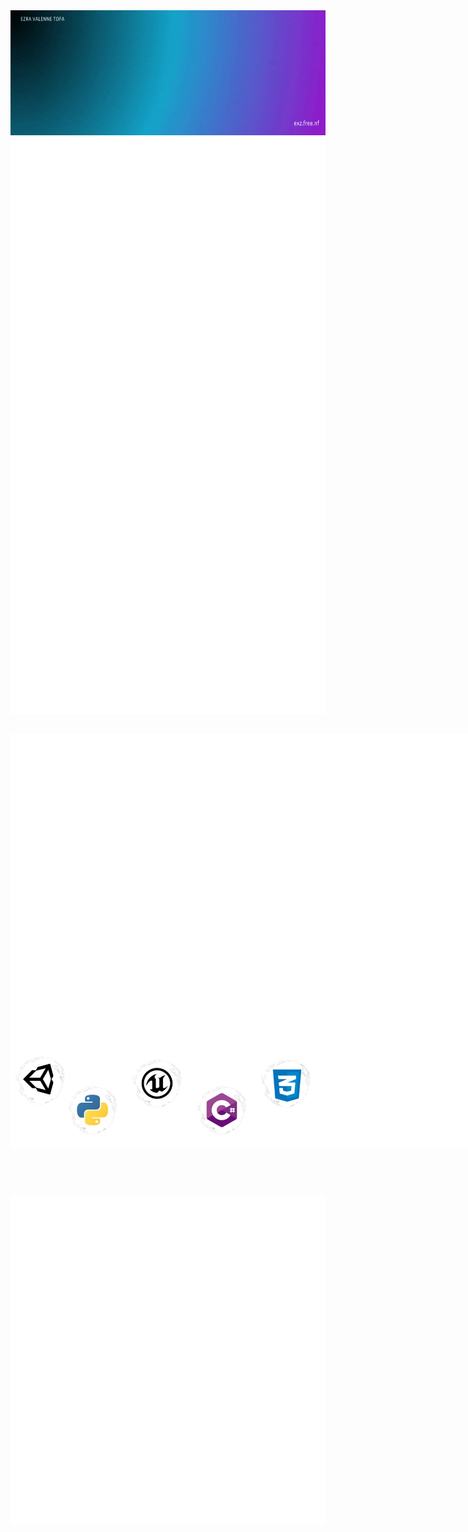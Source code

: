 <img src="./gif/Welcome.gif" width="100%" height="200" alt="https://github.com/exzgit">
<div display="flex"><img src="./metrics/metrics-core.svg" alt="https://github.com/exzgit"><img src="./metrics/metrics-achievements.svg"  alt="https://github.com/exzgit"></div>
<h2></h2>
<div style="display:flex;"><img src="./metrics/metrics-isometric.svg" alt="https://github.com/exzgit"><img src="./metrics/metrics-community.svg" alt="https://github.com/exzgit"></div>
<div style="display:flex;"><img src="./gif/Skill.png" alt="https://github.com/exzgit"><img src="./metrics/metrics-languages.svg" alt="https://github.com/exzgit"></div>
<h2></h2>
<br>
<h2></h2>
<img src="./metrics/metrics-pagespeed.svg" alt="https://github.com/exzgit">
